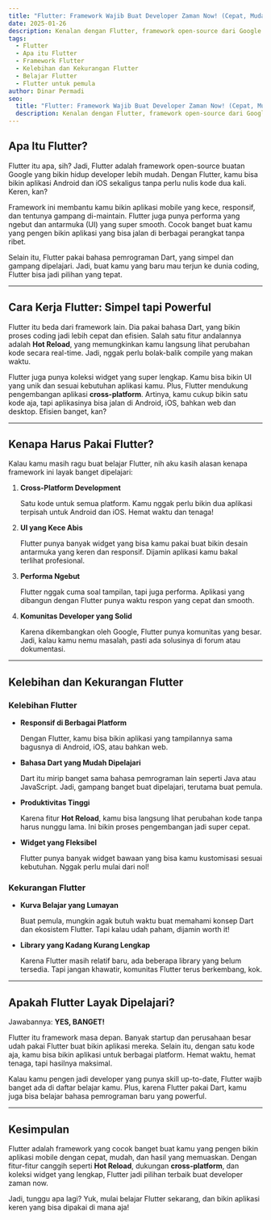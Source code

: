```yaml
---
title: "Flutter: Framework Wajib Buat Developer Zaman Now! (Cepat, Mudah, dan Responsif)"
date: 2025-01-26
description: Kenalan dengan Flutter, framework open-source dari Google yang bikin aplikasi Android & iOS jadi gampang. Yuk, pelajari cara kerja Flutter, kelebihan, kekurangan, dan kenapa kamu harus coba framework ini!
tags:
  - Flutter
  - Apa itu Flutter
  - Framework Flutter
  - Kelebihan dan Kekurangan Flutter
  - Belajar Flutter
  - Flutter untuk pemula
author: Dinar Permadi
seo:
  title: "Flutter: Framework Wajib Buat Developer Zaman Now! (Cepat, Mudah, dan Responsif)"
  description: Kenalan dengan Flutter, framework open-source dari Google yang bikin aplikasi Android & iOS jadi gampang. Yuk, pelajari cara kerja Flutter, kelebihan, kekurangan, dan kenapa kamu harus coba framework ini!
---
```


## Apa Itu Flutter?

Flutter itu apa, sih? Jadi, Flutter adalah framework open-source buatan Google yang bikin hidup developer lebih mudah. Dengan Flutter, kamu bisa bikin aplikasi Android dan iOS sekaligus tanpa perlu nulis kode dua kali. Keren, kan?

Framework ini membantu kamu bikin aplikasi mobile yang kece, responsif, dan tentunya gampang di-maintain. Flutter juga punya performa yang ngebut dan antarmuka (UI) yang super smooth. Cocok banget buat kamu yang pengen bikin aplikasi yang bisa jalan di berbagai perangkat tanpa ribet.

Selain itu, Flutter pakai bahasa pemrograman Dart, yang simpel dan gampang dipelajari. Jadi, buat kamu yang baru mau terjun ke dunia coding, Flutter bisa jadi pilihan yang tepat.

---

## Cara Kerja Flutter: Simpel tapi Powerful

Flutter itu beda dari framework lain. Dia pakai bahasa Dart, yang bikin proses coding jadi lebih cepat dan efisien. Salah satu fitur andalannya adalah **Hot Reload**, yang memungkinkan kamu langsung lihat perubahan kode secara real-time. Jadi, nggak perlu bolak-balik compile yang makan waktu.

Flutter juga punya koleksi widget yang super lengkap. Kamu bisa bikin UI yang unik dan sesuai kebutuhan aplikasi kamu. Plus, Flutter mendukung pengembangan aplikasi **cross-platform**. Artinya, kamu cukup bikin satu kode aja, tapi aplikasinya bisa jalan di Android, iOS, bahkan web dan desktop. Efisien banget, kan?

---

## Kenapa Harus Pakai Flutter?

Kalau kamu masih ragu buat belajar Flutter, nih aku kasih alasan kenapa framework ini layak banget dipelajari:

1. **Cross-Platform Development**

    Satu kode untuk semua platform. Kamu nggak perlu bikin dua aplikasi terpisah untuk Android dan iOS. Hemat waktu dan tenaga!

2. **UI yang Kece Abis**

    Flutter punya banyak widget yang bisa kamu pakai buat bikin desain antarmuka yang keren dan responsif. Dijamin aplikasi kamu bakal terlihat profesional.

3. **Performa Ngebut**

    Flutter nggak cuma soal tampilan, tapi juga performa. Aplikasi yang dibangun dengan Flutter punya waktu respon yang cepat dan smooth.

4. **Komunitas Developer yang Solid**

    Karena dikembangkan oleh Google, Flutter punya komunitas yang besar. Jadi, kalau kamu nemu masalah, pasti ada solusinya di forum atau dokumentasi.

---

## Kelebihan dan Kekurangan Flutter

### Kelebihan Flutter

- **Responsif di Berbagai Platform**

    Dengan Flutter, kamu bisa bikin aplikasi yang tampilannya sama bagusnya di Android, iOS, atau bahkan web.

- **Bahasa Dart yang Mudah Dipelajari**

    Dart itu mirip banget sama bahasa pemrograman lain seperti Java atau JavaScript. Jadi, gampang banget buat dipelajari, terutama buat pemula.

- **Produktivitas Tinggi**

    Karena fitur **Hot Reload**, kamu bisa langsung lihat perubahan kode tanpa harus nunggu lama. Ini bikin proses pengembangan jadi super cepat.

- **Widget yang Fleksibel**

    Flutter punya banyak widget bawaan yang bisa kamu kustomisasi sesuai kebutuhan. Nggak perlu mulai dari nol!

### Kekurangan Flutter

- **Kurva Belajar yang Lumayan**

    Buat pemula, mungkin agak butuh waktu buat memahami konsep Dart dan ekosistem Flutter. Tapi kalau udah paham, dijamin worth it!

- **Library yang Kadang Kurang Lengkap**

    Karena Flutter masih relatif baru, ada beberapa library yang belum tersedia. Tapi jangan khawatir, komunitas Flutter terus berkembang, kok.

---

## Apakah Flutter Layak Dipelajari?

Jawabannya: **YES, BANGET!**

Flutter itu framework masa depan. Banyak startup dan perusahaan besar udah pakai Flutter buat bikin aplikasi mereka. Selain itu, dengan satu kode aja, kamu bisa bikin aplikasi untuk berbagai platform. Hemat waktu, hemat tenaga, tapi hasilnya maksimal.

Kalau kamu pengen jadi developer yang punya skill up-to-date, Flutter wajib banget ada di daftar belajar kamu. Plus, karena Flutter pakai Dart, kamu juga bisa belajar bahasa pemrograman baru yang powerful.

---

## Kesimpulan

Flutter adalah framework yang cocok banget buat kamu yang pengen bikin aplikasi mobile dengan cepat, mudah, dan hasil yang memuaskan. Dengan fitur-fitur canggih seperti **Hot Reload**, dukungan **cross-platform**, dan koleksi widget yang lengkap, Flutter jadi pilihan terbaik buat developer zaman now.

Jadi, tunggu apa lagi? Yuk, mulai belajar Flutter sekarang, dan bikin aplikasi keren yang bisa dipakai di mana aja!
